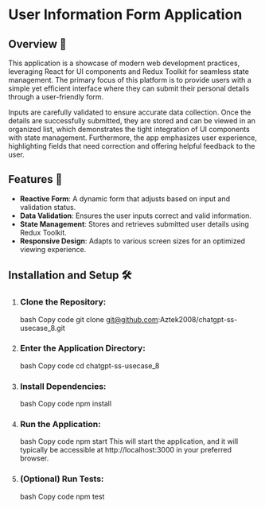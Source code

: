 # User Information Form Application

## Overview 🌟

This application is a showcase of modern web development practices, leveraging React for UI components and Redux Toolkit for seamless state management. The primary focus of this platform is to provide users with a simple yet efficient interface where they can submit their personal details through a user-friendly form.

Inputs are carefully validated to ensure accurate data collection. Once the details are successfully submitted, they are stored and can be viewed in an organized list, which demonstrates the tight integration of UI components with state management. Furthermore, the app emphasizes user experience, highlighting fields that need correction and offering helpful feedback to the user.

## Features 💼

- **Reactive Form**: A dynamic form that adjusts based on input and validation status.
- **Data Validation**: Ensures the user inputs correct and valid information.
- **State Management**: Stores and retrieves submitted user details using Redux Toolkit.
- **Responsive Design**: Adapts to various screen sizes for an optimized viewing experience.

## Installation and Setup 🛠

1. ### Clone the Repository:
   bash
   Copy code
   git clone git@github.com:Aztek2008/chatgpt-ss-usecase_8.git
2. ### Enter the Application Directory:
   bash
   Copy code
   cd chatgpt-ss-usecase_8
3. ### Install Dependencies:
   bash
   Copy code
   npm install
4. ### Run the Application:

   bash
   Copy code
   npm start
   This will start the application, and it will typically be accessible at http://localhost:3000 in your preferred browser.

5. ### (Optional) Run Tests:
   bash
   Copy code
   npm test

